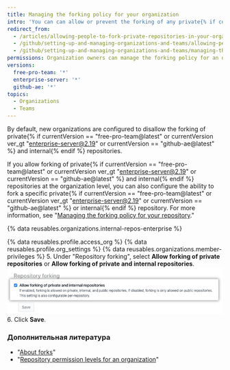 ```yaml
---
title: Managing the forking policy for your organization
intro: 'You can can allow or prevent the forking of any private{% if currentVersion == "free-pro-team@latest" or currentVersion ver_gt "enterprise-server@2.19" or currentVersion == "github-ae@latest" %} and internal{% endif %} repositories owned by your organization.'
redirect_from:
  - /articles/allowing-people-to-fork-private-repositories-in-your-organization
  - /github/setting-up-and-managing-organizations-and-teams/allowing-people-to-fork-private-repositories-in-your-organization
  - /github/setting-up-and-managing-organizations-and-teams/managing-the-forking-policy-for-your-organization
permissions: Organization owners can manage the forking policy for an organization.
versions:
  free-pro-team: '*'
  enterprise-server: '*'
  github-ae: '*'
topics:
  - Organizations
  - Teams
---
```


By default, new organizations are configured to disallow the forking of private{% if currentVersion == "free-pro-team@latest" or currentVersion ver_gt "enterprise-server@2.19" or currentVersion == "github-ae@latest" %} and internal{% endif %} repositories.

If you allow forking of private{% if currentVersion == "free-pro-team@latest" or currentVersion ver_gt "enterprise-server@2.19" or currentVersion == "github-ae@latest" %} and internal{% endif %} repositories at the organization level, you can also configure the ability to fork a specific private{% if currentVersion == "free-pro-team@latest" or currentVersion ver_gt "enterprise-server@2.19" or currentVersion == "github-ae@latest" %} or internal{% endif %} repository. For more information, see "[Managing the forking policy for your repository](/github/administering-a-repository/managing-the-forking-policy-for-your-repository)."

{% data reusables.organizations.internal-repos-enterprise %}

{% data reusables.profile.access_org %}
{% data reusables.profile.org_settings %}
{% data reusables.organizations.member-privileges %}
5. Under "Repository forking", select **Allow forking of private repositories** or **Allow forking of private and internal repositories**. ![Checkbox to allow or disallow forking in the organization](/assets/images/help/repository/allow-disable-forking-organization.png)
6. Click **Save**.

### Дополнительная литература

- "[About forks](/articles/about-forks)"
- "[Repository permission levels for an organization](/articles/repository-permission-levels-for-an-organization)"
